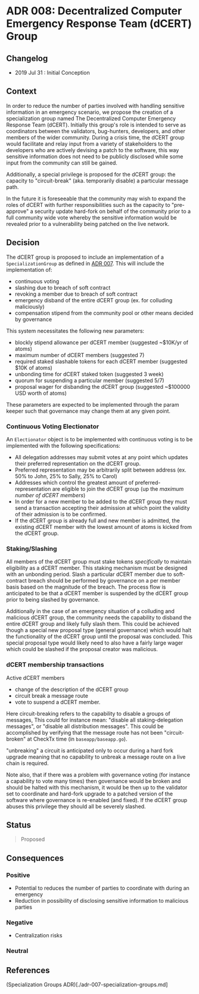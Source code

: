 # ADR 008: Decentralized Computer Emergency Response Team (dCERT) Group

## Changelog

- 2019 Jul 31 : Initial Conception

## Context

In order to reduce the number of parties involved with handling sensitive
information in an emergency scenario, we propose the creation of a
specialization group named The Decentralized Computer Emergency Response Team
(dCERT).  Initially this group's role is intended to serve as coordinators
between the validators, bug-hunters, developers, and other members of the wider
community.  During a crisis time, the dCERT group would facilitate and relay
input from a variety of stakeholders to the developers who are actively
devising a patch to the software, this way sensitive information does not need
to be publicly disclosed while some input from the community can still be
gained. 

Additionally, a special privilege is proposed for the dCERT group:
the capacity to "circuit-break" (aka. temporarily disable)  a particular
message path. 

In the future it is foreseeable that the community may wish to expand the roles
of dCERT with further responsibilities such as the capacity to "pre-approve" a
security update hard-fork on behalf of the community prior to a full community
wide vote whereby the sensitive information would be revealed prior to a
vulnerability being patched on the live network.  

## Decision

The dCERT group is proposed to include an implementation of a `SpecializationGroup`
as defined in [ADR 007](./adr-007-specialization-groups.md). This will include the 
implementation of: 
 - continuous voting
 - slashing due to breach of soft contract
 - revoking a member due to breach of soft contract
 - emergency disband of the entire dCERT group (ex. for colluding maliciously) 
 - compensation stipend from the community pool or other means decided by
   governance

This system necessitates the following new parameters: 
 - blockly stipend allowance per dCERT member (suggested ~$10K/yr of atoms)
 - maximum number of dCERT members (suggested 7) 
 - required staked slashable tokens for each dCERT member (suggested $10K of atoms)
 - unbonding time for dCERT staked token (suggested 3 week)
 - quorum for suspending a particular member (suggested 5/7) 
 - proposal wager for disbanding the dCERT group (suggested ~$100000 USD worth of atoms)

These parameters are expected to be implemented through the param keeper such 
that governance may change them at any given point. 

### Continuous Voting Electionator

An `Electionator` object is to be implemented with continuous voting is to be
implemented with the following specifications:
 - All delegation addresses may submit votes at any point which updates their 
   preferred representation on the dCERT group. 
 - Preferred representation may be arbitrarily split between address (ex. 50%
   to John, 25% to Sally, 25% to Carol) 
 - Addresses which control the greatest amount of preferred-representation are
   eligible to join the dCERT group (up the _maximum number of dCERT members_)
 - In order for a new member to be added to the dCERT group they must 
   send a transaction accepting their admission at which point the validity of
   their admission is to be confirmed. 
 - If the dCERT group is already full and new member is admitted, the existing
   dCERT member with the lowest amount of atoms is kicked from the dCERT group. 

### Staking/Slashing

All members of the dCERT group must stake tokens _specifically_ to maintain
eligibility as a dCERT member. This staking mechanism must be designed with an
unbonding period. Slash a particular dCERT member due to soft-contract breach
should be performed by governance on a per member basis based on the magnitude
of the breach.  The process flow is anticipated to be that a dCERT member is
suspended by the dCERT group prior to being slashed by governance. 

Additionally in the case of an emergency situation of a colluding and malicious
dCERT group, the community needs the capability to disband the entire dCERT
group and likely fully slash them. This could be achieved though a special new
proposal type (general governance) which would halt the functionality of the
dCERT group until the proposal was concluded. This special proposal type would
likely need to also have a fairly large wager which could be slashed if the
proposal creator was malicious. 

### dCERT membership transactions

Active dCERT members 
 - change of the description of the dCERT group
 - circuit break a message route
 - vote to suspend a dCERT member. 

Here circuit-breaking refers to the capability to disable a groups of messages,
This could for instance mean: "disable all staking-delegation messages", or
"disable all distribution messages". This could be accomplished by verifying
that the message route has not been "circuit-broken" at CheckTx time (in
`baseapp/baseapp.go`). 

"unbreaking" a circuit is anticipated only to occur during a hard fork upgrade
meaning that no capability to unbreak a message route on a live chain is
required. 

Note also, that if there was a problem with governance voting (for instance a
capability to vote many times) then governance would be broken and should be
halted with this mechanism, it would be then up to the validator set to
coordinate and hard-fork upgrade to a patched version of the software where
governance is re-enabled (and fixed). If the dCERT group abuses this privilege
they should all be severely slashed.

## Status

> Proposed

## Consequences

### Positive

 - Potential to reduces the number of parties to coordinate with during an emergency 
- Reduction in possibility of disclosing sensitive information to malicious parties

### Negative

 - Centralization risks

### Neutral

## References
 
  (Specialization Groups ADR)[./adr-007-specialization-groups.md]
